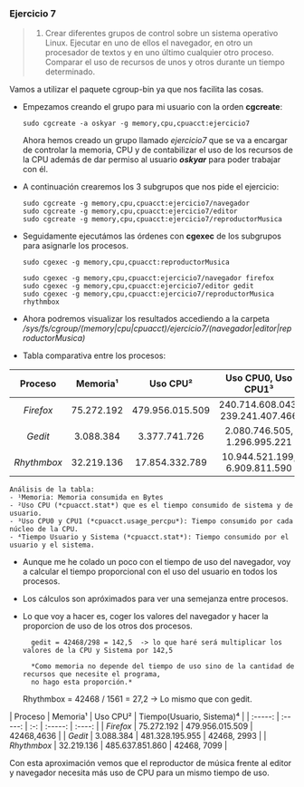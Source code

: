 ### Ejercicio 7

> 1) Crear diferentes grupos de control sobre un sistema operativo Linux. Ejecutar en uno de ellos el navegador, en otro un procesador de textos y en uno último cualquier otro proceso. Comparar el uso de recursos de unos y otros durante un tiempo determinado.

Vamos a utilizar el paquete cgroup-bin ya que nos facilita las cosas.

+   Empezamos creando el grupo para mi usuario con la orden **cgcreate**:
    
        sudo cgcreate -a oskyar -g memory,cpu,cpuacct:ejercicio7

    
    Ahora hemos creado un grupo llamado *ejercicio7* que se va a encargar de controlar la memoria, CPU y de contabilizar el uso de los recursos de la CPU además de dar permiso al usuario ***oskyar*** para poder trabajar con él. 
    
+   A continuación crearemos los 3 subgrupos que nos pide el ejercicio:

        sudo cgcreate -g memory,cpu,cpuacct:ejercicio7/navegador
        sudo cgcreate -g memory,cpu,cpuacct:ejercicio7/editor
        sudo cgcreate -g memory,cpu,cpuacct:ejercicio7/reproductorMusica
    
+   Seguidamente ejecutámos las órdenes con **cgexec** de los subgrupos para asignarle los procesos.

        sudo cgexec -g memory,cpu,cpuacct:reproductorMusica

        sudo cgexec -g memory,cpu,cpuacct:ejercicio7/navegador firefox
        sudo cgexec -g memory,cpu,cpuacct:ejercicio7/editor gedit
        sudo cgexec -g memory,cpu,cpuacct:ejercicio7/reproductorMusica rhythmbox
        
+   Ahora podremos visualizar los resultados accediendo a la carpeta 
*/sys/fs/cgroup/(memory|cpu|cpuacct)/ejercicio7/(navegador|editor|reproductorMusica)*

+   Tabla comparativa entre los procesos:

| Proceso | Memoria¹ | Uso CPU² | Uso CPU0, Uso CPU1³ | Tiempo(Usuario, Sistema)⁴ | 
| :-----: | :-----: | :-: | :-----: | :----: |
|  *Firefox* | 75.272.192  | 479.956.015.509  | 240.714.608.043, 239.241.407.466 | 42468,4636 |
|  *Gedit* |  3.088.384 | 3.377.741.726 | 2.080.746.505, 1.296.995.221| 298, 24 |
|  *Rhythmbox* | 32.219.136  |  17.854.332.789 | 10.944.521.199, 6.909.811.590 | 1561, 261 |

    Análisis de la tabla:
    - ¹Memoria: Memoria consumida en Bytes
    - ²Uso CPU (*cpuacct.stat*) que es el tiempo consumido de sistema y de usuario.
    - ³Uso CPU0 y CPU1 (*cpuacct.usage_percpu*): Tiempo consumido por cada núcleo de la CPU.
    - ⁴Tiempo Usuario y Sistema (*cpuacct.stat*): Tiempo consumido por el usuario y el sistema.
    
+ Aunque me he colado un poco con el tiempo de uso del navegador, voy a calcular el tiempo proporcional con el uso del usuario en todos los procesos.
 
+ Los cálculos son apróximados para ver una semejanza entre procesos.
+ Lo que voy a hacer es, coger los valores del navegador y hacer la proporcion de uso de los otros dos procesos.
    
        gedit = 42468/298 = 142,5  -> lo que haré será multiplicar los valores de la CPU y Sistema por 142,5
        
        *Como memoria no depende del tiempo de uso sino de la cantidad de recursos que necesite el programa, 
        no hago esta proporción.*
    
    Rhythmbox = 42468 / 1561 =  27,2 -> Lo mismo que con gedit.
    
| Proceso | Memoria¹ | Uso CPU² |  Tiempo(Usuario, Sistema)⁴ | 
| :-----: | :-----: | :-: | :-----: | :----: |
|  *Firefox* | 75.272.192  | 479.956.015.509  | 42468,4636 |
|  *Gedit* |  3.088.384 | 481.328.195.955 | 42468, 2993 |
|  *Rhythmbox* | 32.219.136  |  485.637.851.860 | 42468, 7099 |

Con esta aproximación vemos que el reproductor de música frente al editor y navegador necesita más uso de CPU para un mismo tiempo de uso.

